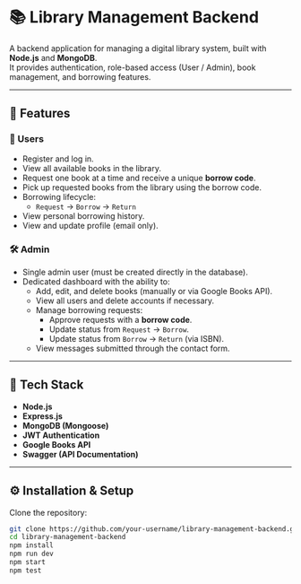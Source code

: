 # 📚 Library Management Backend

A backend application for managing a digital library system, built with **Node.js** and **MongoDB**.  
It provides authentication, role-based access (User / Admin), book management, and borrowing features.

---

## 🚀 Features

### 👤 Users
- Register and log in.
- View all available books in the library.
- Request one book at a time and receive a unique **borrow code**.
- Pick up requested books from the library using the borrow code.
- Borrowing lifecycle:
  - `Request` → `Borrow` → `Return`
- View personal borrowing history.
- View and update profile (email only).

### 🛠️ Admin
- Single admin user (must be created directly in the database).
- Dedicated dashboard with the ability to:
  - Add, edit, and delete books (manually or via Google Books API).
  - View all users and delete accounts if necessary.
  - Manage borrowing requests:
    - Approve requests with a **borrow code**.
    - Update status from `Request` → `Borrow`.
    - Update status from `Borrow` → `Return` (via ISBN).
  - View messages submitted through the contact form.

---

## 🧰 Tech Stack
- **Node.js**
- **Express.js**
- **MongoDB (Mongoose)**
- **JWT Authentication**
- **Google Books API**
- **Swagger (API Documentation)**

---

## ⚙️ Installation & Setup

Clone the repository:

```bash
git clone https://github.com/your-username/library-management-backend.git
cd library-management-backend
npm install
npm run dev
npm start
npm test
```